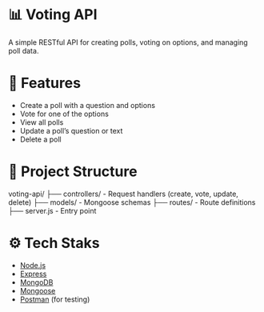 # 📊 Voting API
A simple RESTful API for creating polls, voting on options, and managing poll data.

# 📌 Features
- Create a poll with a question and options
- Vote for one of the options
- View all polls
- Update a poll’s question or text
- Delete a poll

# 📂 Project Structure
voting-api/
├── controllers/       - Request handlers (create, vote, update, delete)
├── models/            - Mongoose schemas
├── routes/            - Route definitions
├── server.js          - Entry point

# ⚙ Tech Staks
- [Node.js](https://nodejs.org/)
- [Express](https://expressjs.com/)
- [MongoDB](https://www.mongodb.com/)
- [Mongoose](https://mongoosejs.com/)
- [Postman](https://www.postman.com/) (for testing)

